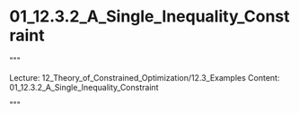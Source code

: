 # 01_12.3.2_A_Single_Inequality_Constraint

"""

Lecture: 12_Theory_of_Constrained_Optimization/12.3_Examples
Content: 01_12.3.2_A_Single_Inequality_Constraint

"""

